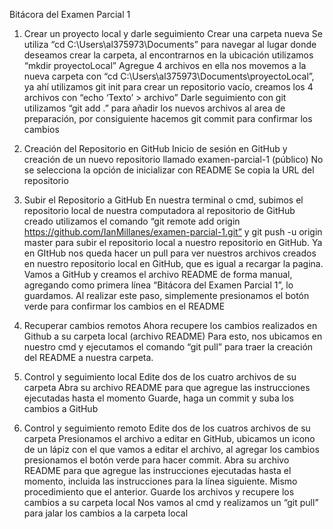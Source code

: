 Bitácora del Examen Parcial 1

1) Crear un proyecto local y darle seguimiento
Crear una carpeta nueva
Se utiliza “cd C:\Users\al375973\Documents”  para navegar al lugar donde deseamos crear la carpeta, al encontrarnos en la ubicación utilizamos “mkdir proyectoLocal”
Agregue 4 archivos en ella
nos movemos a la nueva carpeta con “cd C:\Users\al375973\Documents\proyectoLocal”, ya ahí utilizamos git init para crear un repositorio vacío, creamos los 4 archivos con “echo ‘Texto’ > archivo” 
Darle seguimiento con git
utilizamos “git add .” para añadir los nuevos archivos al area de preparación, por consiguiente hacemos git commit para confirmar los cambios

2) Creación del Repositorio en GitHub
Inicio de sesión en GitHub y creación de un nuevo repositorio llamado examen-parcial-1 (público)
No se selecciona la opción de inicializar con README
Se copia la URL del repositorio

3) Subir el Repositorio a GitHub
En nuestra terminal o cmd, subimos el repositorio local de nuestra computadora al repositorio de GitHub creado
utilizamos el comando “git remote add origin https://github.com/IanMillanes/examen-parcial-1.git” y git push -u origin master para subir el repositorio local a nuestro repositorio en GitHub. Ya en GItHub nos queda hacer un pull para ver nuestros archivos creados en nuestro repositorio local en GitHub, que es igual a recargar la pagina.
Vamos a GitHub y creamos el archivo README de forma manual, agregando como primera línea “Bitácora del Examen Parcial 1”, lo guardamos.
Al realizar este paso, simplemente presionamos el botón verde para confirmar los cambios en el README

4) Recuperar cambios remotos
Ahora recupere los cambios realizados en Github a su carpeta local (archivo README)
Para esto, nos ubicamos en nuestro cmd y ejecutamos el comando “git pull” para traer la creación del README a nuestra carpeta.

5) Control y seguimiento local
Edite dos de los cuatro archivos de su carpeta
Abra su archivo README para que agregue las instrucciones ejecutadas hasta el momento
Guarde, haga un commit y suba los cambios a GitHub

6) Control y seguimiento remoto
Edite dos de los cuatros archivos de su carpeta
Presionamos el archivo a editar en GitHub, ubicamos un icono de un lápiz con el que vamos a editar el archivo, al agregar los cambios presionamos el botón verde para hacer commit.
Abra su archivo README para que agregue las instrucciones ejecutadas hasta el momento, incluida las instrucciones para la línea siguiente.
Mismo procedimiento que el anterior.
Guarde los archivos y recupere los cambios a su carpeta local
Nos vamos al cmd y realizamos un “git pull” para jalar los cambios a la carpeta local
